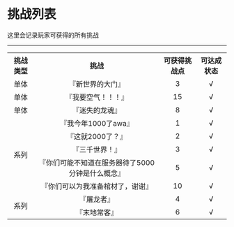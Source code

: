 # 挑战列表

这里会记录玩家可获得的所有挑战

* * *

<table>
	  <tr>
	      <th>挑战类型</th>
	      <th>挑战</th>
	      <th>可获得挑战点</th>
        <th>可达成状态</th>
	  </tr>
	  <tr align="center">
	      <td>单体</td>
	      <td>『新世界的大门』</td>
	      <td>3</td>
        <td>√</td>
	  </tr>
	  <tr align="center">
	      <td>单体</td>
	      <td>『我要空气！！！』</td>
	      <td>15</td>
        <td>√</td>
	  </tr>
	  <tr>
	  <tr align="center">
	      <td>单体</td>
	      <td>『迷失的龙魂』</td>
	      <td>8</td>
        <td>√</td>
	  </tr>
	  <tr align="center">
	      <td rowspan="5">系列</td>
	      <td>『我今年1000了awa』</td>
	      <td>1</td>
        <td>√</td>
	  </tr>
	  <tr align="center">
	      <td>『这就2000了？』</td>
	      <td>2</td>
        <td>√</td>
	  </tr>
	  <tr align="center">
	      <td>『三千世界！』</td>
	      <td>3</td>
        <td>√</td>
	  </tr>
	  <tr align="center">
	      <td>『你们可能不知道在服务器待了5000分钟是什么概念』</td>
	      <td>5</td>
        <td>√</td>
	  </tr>
	  <tr align="center">
	      <td>『你们可以为我准备棺材了，谢谢』</td>
	      <td>10</td>
        <td>√</td>
	  </tr>
	  <tr align="center">
	      <td rowspan="2">系列</td>
	      <td>『屠龙者』</td>
	      <td>4</td>
        <td>√</td>
	  </tr>
	  <tr align="center">
	      <td>『末地常客』</td>
	      <td>6</td>
        <td>√</td>
	  </tr>
</table>
